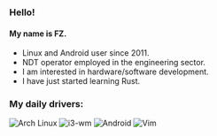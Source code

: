 ### Hello!
#### My name is FZ.

* Linux and Android user since 2011. 
* NDT operator employed in the engineering sector.
* I am interested in hardware/software development.
* I have just started learning Rust.


### My daily drivers:
![Arch Linux](https://img.shields.io/badge/-Arch_Linux-000000?&style=for-the-badge&logo=archlinux&style=plastic)
![i3-wm](https://img.shields.io/badge/i3-wm-61DAFD?&style=for-the-badge&logo=i3&style=plastic)
![Android](https://img.shields.io/badge/_Android-000000?&style=for-the-badge&logo=android&logoColor=green&style=plastic)
![Vim](https://img.shields.io/badge/Vim-3399AA?&style=for-the-badge&logo=Vim&logoColor=gray&style=plastic)
